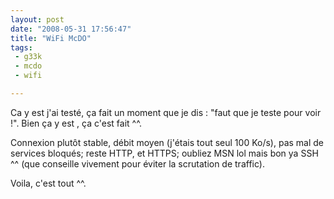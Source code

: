 ```yaml
---
layout: post
date: "2008-05-31 17:56:47"
title: "WiFi McDO"
tags:
 - g33k
 - mcdo
 - wifi

---
```


Ca y est j'ai testé, ça fait un moment que je dis : "faut que je teste pour voir !". Bien ça y est , ça c'est fait ^^.

Connexion plutôt stable, débit moyen (j'étais tout seul 100 Ko/s), pas mal de services bloqués; reste HTTP, et HTTPS; oubliez MSN lol mais bon ya SSH ^^ (que conseille vivement pour éviter la scrutation de traffic).

Voila, c'est tout ^^.
